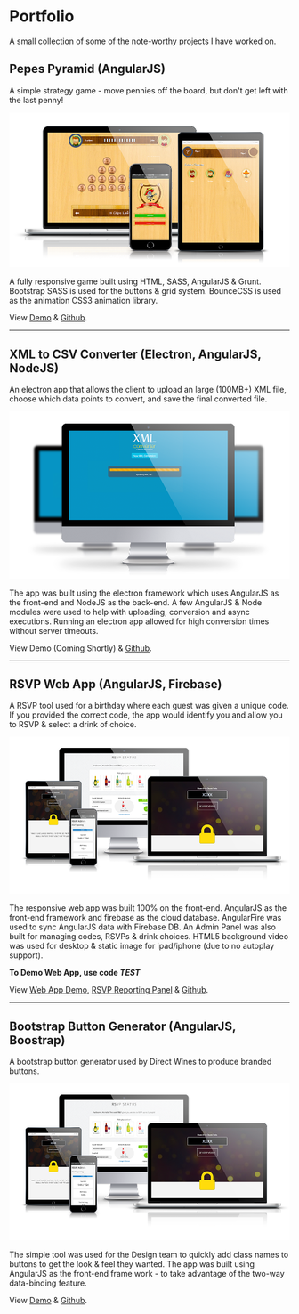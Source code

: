 # Portfolio
A small collection of some of the note-worthy projects I have worked on.

## Pepes Pyramid (AngularJS)
A simple strategy game - move pennies off the board, but don't get left with the last penny!  

![Pepes Pyramid Screenshots](/images/pepe_pyramid.png "Pepes Pyramid Screenshots")

A fully responsive game built using HTML, SASS, AngularJS & Grunt.  Bootstrap SASS is used for the buttons & grid system.  BounceCSS is used as the animation CSS3 animation library.

View [Demo](http://pepespyramid.com) & [Github](https://github.com/lucianodw/pepes-pyramid).

***

## XML to CSV Converter (Electron, AngularJS, NodeJS)
An electron app that allows the client to upload an large (100MB+) XML file, choose which data points to convert, and save the final converted file.

![XML to CSV Converter Screenshots](/images/xml_csv_converter.png "XML to CSV Converter Screenshots")

The app was built using the electron framework which uses AngularJS as the front-end and NodeJS as the back-end.  A few AngularJS & Node modules were used to help with uploading, conversion and async executions. Running an electron app allowed for high conversion times without server timeouts.

View Demo (Coming Shortly) & [Github](https://github.com/lucianodw/ma-xml-converter).

***

## RSVP Web App (AngularJS, Firebase)
A RSVP tool used for a birthday where each guest was given a unique code.  If you provided the correct code, the app would identify you and allow you to RSVP & select a drink of choice.

![RSVP Web App Screenshots](/images/rsvp_app.png "RSVP Web App Screenshots")

The responsive web app was built 100% on the front-end.  AngularJS as the front-end framework and firebase as the cloud database.  AngularFire was used to sync AngularJS data with Firebase DB.  An Admin Panel was also built for managing codes, RSVPs & drink choices.  HTML5 background video was used for desktop & static image for ipad/iphone (due to no autoplay support).

**To Demo Web App, use code _TEST_**

View [Web App Demo](http://www.lucianodiaz.net/30th/#/), [RSVP Reporting Panel](http://www.lucianodiaz.net/30th/#/rsvp) & [Github](https://github.com/lucianodw/rsvp).

***

## Bootstrap Button Generator (AngularJS, Boostrap)
A bootstrap button generator used by Direct Wines to produce branded buttons.

![Bootstrap Button Generator Screenshots](/images/rsvp_app.png "Bootstrap Button Generator Screenshots")

The simple tool was used for the Design team to quickly add class names to buttons to get the look & feel they wanted.  The app was built using AngularJS as the front-end frame work - to take advantage of the two-way data-binding feature.  

View [Demo](http://www.lucianodiaz.net/tool_button_generator) & [Github](https://github.com/lucianodw/tools-button-generatorp).
